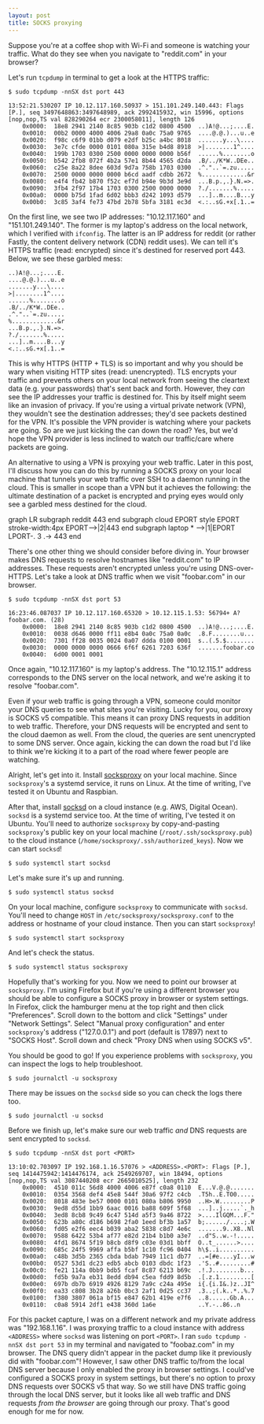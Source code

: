 ```yaml
---
layout: post
title: SOCKS proxying
---
```


Suppose you're at a coffee shop with Wi-Fi and someone is watching your traffic. What do they see when you navigate to "reddit.com" in your browser?

Let's run `tcpdump` in terminal to get a look at the HTTPS traffic:

```
$ sudo tcpdump -nnSX dst port 443

13:52:21.530207 IP 10.12.117.160.50937 > 151.101.249.140.443: Flags [P.], seq 3497648863:3497648989, ack 2992415932, win 15996, options [nop,nop,TS val 828290264 ecr 2300058011], length 126
	0x0000:  18e8 2941 2140 8c85 903b c1d2 0800 4500  ..)A!@...;....E.
	0x0010:  00b2 0000 4000 4006 29a8 0a0c 75a0 9765  ....@.@.)...u..e
	0x0020:  f98c c6f9 01bb d079 e2df b25c a4bc 8018  .......y...\....
	0x0030:  3e7c cfde 0000 0101 080a 315e b4d8 8918  >|........1^....
	0x0040:  199b 1703 0300 2500 0000 0000 0000 b56f  ......%........o
	0x0050:  b542 2fb8 072f 4b2a 57e1 8b44 4565 d2da  .B/../K*W..DEe..
	0x0060:  c25e 8a22 8dee 603d 9d7a 758b 1703 0300  .^."..`=.zu.....
	0x0070:  2500 0000 0000 0000 b6cd aadf cdbb 2672  %.............&r
	0x0080:  e4f4 fb42 b870 f52c ef7d b94e 9b3d 3e9d  ...B.p.,.}.N.=>.
	0x0090:  3fb4 2f97 17b4 1703 0300 2500 0000 0000  ?./.......%.....
	0x00a0:  0000 b75d 1fad 6d02 bbb3 d242 1093 d579  ...]..m....B...y
	0x00b0:  3c85 3af4 fe73 47bd 2b78 5bfa 3181 ec3d  <.:..sG.+x[.1..=
```

On the first line, we see two IP addresses: "10.12.117.160" and "151.101.249.140". The former is my laptop's address on the local network, which I verified with `ifconfig`. The latter is an IP address for reddit (or rather Fastly, the content delivery network (CDN) reddit uses). We can tell it's HTTPS traffic (read: encrypted) since it's destined for reserved port 443. Below, we see these garbled mess:

```
..)A!@...;....E.
....@.@.)...u..e
.......y...\....
>|........1^....
......%........o
.B/../K*W..DEe..
.^."..`=.zu.....
%.............&r
...B.p.,.}.N.=>.
?./.......%.....
...]..m....B...y
<.:..sG.+x[.1..=
```

This is why HTTPS (HTTP + TLS) is so important and why you should be wary when visiting HTTP sites (read: unencrypted). TLS encrypts your traffic and prevents others on your local network from seeing the cleartext data (e.g. your passwords) that's sent back and forth. However, they *can* see the IP addresses your traffic is destined for. This by itself might seem like an invasion of privacy. If you're using a virtual private network (VPN), they wouldn't see the destination addresses; they'd see packets destined for the VPN. It's possible the VPN provider is watching where your packets are going. So are we just kicking the can down the road? Yes, but we'd hope the VPN provider is less inclined to watch our traffic/care where packets are going.

An alternative to using a VPN is proxying your web traffic. Later in this post, I'll discuss how you can do this by running a SOCKS proxy on your local machine that tunnels your web traffic over SSH to a daemon running in the cloud. This is smaller in scope than a VPN but it achieves the following: the ultimate destination of a packet is encrypted and prying eyes would only see a garbled mess destined for the cloud.

<script src="https://cdnjs.cloudflare.com/ajax/libs/mermaid/8.2.3/mermaid.min.js"></script>

<div class="mermaid">
  graph LR
		subgraph reddit
		443
		end
		subgraph cloud
		EPORT
		style EPORT stroke-width:4px
		EPORT-->|2|443
		end
    subgraph laptop
    * -->|1|EPORT
    LPORT-. 3 .-> 443
    end
</div>

There's one other thing we should consider before diving in. Your browser makes DNS requests to resolve hostnames like "reddit.com" to IP addresses. These requests aren't encrypted unless you're using DNS-over-HTTPS. Let's take a look at DNS traffic when we visit "foobar.com" in our browser.

```
$ sudo tcpdump -nnSX dst port 53

16:23:46.087037 IP 10.12.117.160.65320 > 10.12.115.1.53: 56794+ A? foobar.com. (28)
	0x0000:  18e8 2941 2140 8c85 903b c1d2 0800 4500  ..)A!@...;....E.
	0x0010:  0038 d646 0000 ff11 e8b4 0a0c 75a0 0a0c  .8.F........u...
	0x0020:  7301 ff28 0035 0024 0a07 ddda 0100 0001  s..(.5.$........
	0x0030:  0000 0000 0000 0666 6f6f 6261 7203 636f  .......foobar.co
	0x0040:  6d00 0001 0001
```

Once again, "10.12.117.160" is my laptop's address. The "10.12.115.1" address corresponds to the DNS server on the local network, and we're asking it to resolve "foobar.com".

Even if your web traffic is going through a VPN, someone could monitor your DNS queries to see what sites you're visiting. Lucky for you, our proxy is SOCKS v5 compatible. This means it can proxy DNS requests in addition to web traffic. Therefore, your DNS requests will be encrypted and sent to the cloud daemon as well. From the cloud, the queries are sent unencrypted to some DNS server. Once again, kicking the can down the road but I'd like to think we're kicking it to a part of the road where fewer people are watching.

Alright, let's get into it. Install [socksproxy](https://github.com/zbo14/socksproxy) on your local machine. Since `socksproxy`'s a systemd service, it runs on Linux. At the time of writing, I've tested it on Ubuntu and Raspbian.

After that, install [socksd](https://github.com/zbo14/socksd) on a cloud instance (e.g. AWS, Digital Ocean). `socksd` is a systemd service too. At the time of writing, I've tested it on Ubuntu. You'll need to authorize `socksproxy` by copy-and-pasting `socksproxy`'s public key on your local machine (`/root/.ssh/socksproxy.pub`) to the cloud instance (`/home/socksproxy/.ssh/authorized_keys`). Now we can start `socksd`!

```
$ sudo systemctl start socksd
```

Let's make sure it's up and running.

```
$ sudo systemctl status socksd
```

On your local machine, configure `socksproxy` to communicate with `socksd`. You'll need to change `HOST` in `/etc/socksproxy/socksproxy.conf` to the address or hostname of your cloud instance. Then you can start `socksproxy`!

```
$ sudo systemctl start socksproxy
```

And let's check the status.

```
$ sudo systemctl status socksproxy
```

Hopefully that's working for you. Now we need to point our browser at `socksproxy`. I'm using Firefox but if you're using a different browser you should be able to configure a SOCKS proxy in browser or system settings. In Firefox, click the hamburger menu at the top right and then click "Preferences". Scroll down to the bottom and click "Settings" under "Network Settings". Select "Manual proxy configuration" and enter `socksproxy`'s address ("127.0.0.1") and port (default is 17897) next to "SOCKS Host". Scroll down and check "Proxy DNS when using SOCKS v5".

You should be good to go! If you experience problems with `socksproxy`, you can inspect the logs to help troubleshoot.

```
$ sudo journalctl -u socksproxy
```

There may be issues on the `socksd` side so you can check the logs there too.

```
$ sudo journalctl -u socksd
```

Before we finish up, let's make sure our web traffic *and* DNS requests are sent encrypted to `socksd`.

```
$ sudo tcpdump -nnSX dst port <PORT>

13:10:02.703097 IP 192.168.1.16.57076 > <ADDRESS>.<PORT>: Flags [P.], seq 1414475942:1414476174, ack 2549269707, win 18494, options [nop,nop,TS val 3087440208 ecr 2665010525], length 232
	0x0000:  4510 011c 56d8 4000 4006 e87f c0a8 0110  E...V.@.@.......
	0x0010:  0354 3568 def4 45e8 544f 30a6 97f2 c4cb  .T5h..E.TO0.....
	0x0020:  8018 483e be57 0000 0101 080a b806 9950  ..H>.W.........P
	0x0030:  9ed8 d55d 1bb9 6aac 0016 ba88 609f 5f68  ...]..j.....`._h
	0x0040:  3ed8 8cb8 9c49 6c47 514d a5f3 9a46 8722  >....IlGQM...F."
	0x0050:  623b a80c d186 b698 2fa0 1eed bf3b 1a57  b;....../....;.W
	0x0060:  fd05 e2f6 eec4 b039 aba2 5838 c8d7 4e6c  .......9..X8..Nl
	0x0070:  9588 6422 53b4 af77 e82d 21b4 b1b0 a3e7  ..d"S..w.-!.....
	0x0080:  4fd1 8674 5f19 b8cb d8f9 c03e 03d1 bbff  O..t_......>....
	0x0090:  685c 24f5 9969 affa b5bf 1c10 fc96 0404  h\$..i..........
	0x00a0:  c48b 3d5b 2365 cbda bdab 7949 11c1 db77  ..=[#e....yI...w
	0x00b0:  0527 53d1 dc23 edb5 abcb 0103 dbdc 1f23  .'S..#.........#
	0x00c0:  fe21 114a 0bb9 bdb5 fcaf 8c87 6213 b69c  .!.J........b...
	0x00d0:  fd5b 9a7a eb31 8edd db94 c5ea fdd9 8d5b  .[.z.1.........[
	0x00e0:  697b db7b 6919 4926 8129 7a9c c24a 495e  i{.{i.I&.)z..JI^
	0x00f0:  ea33 c808 3b28 a26b 0bc3 2af1 0d25 cc37  .3..;(.k..*..%.7
	0x0100:  f380 3807 061a bf15 e847 62b1 419e e7f6  ..8......Gb.A...
	0x0110:  c0a8 5914 2df1 e438 360d 1a6e            ..Y.-..86..n
```

For this packet capture, I was on a different network and my private address was "192.168.1.16". I was proxying traffic to a cloud instance with address `<ADDRESS>` where `socksd` was listening on port `<PORT>`. I ran `sudo tcpdump -nnSX dst port 53` in my terminal and navigated to "foobaz.com" in my browser. The DNS query didn't appear in the packet dump like it previously did with "foobar.com"! However, I saw other DNS traffic to/from the local DNS server because I only enabled the proxy in browser settings. I could've configured a SOCKS proxy in system settings, but there's no option to proxy DNS requests over SOCKS v5 that way. So we still have DNS traffic going through the local DNS server, but it looks like all web traffic and DNS requests *from the browser* are going through our proxy. That's good enough for me for now.
